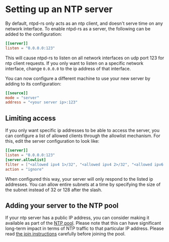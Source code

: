 # Setting up an NTP server

By default, ntpd-rs only acts as an ntp client, and doesn't serve time on any
network interface. To enable ntpd-rs as a server, the following can be added to
the configuration:
```toml
[[server]]
listen = "0.0.0.0:123"
```
This will cause ntpd-rs to listen on all network interfaces on udp port 123 for
ntp client requests. If you only want to listen on a specific network
interface, change `0.0.0.0` to the ip address of that interface.

You can now configure a different machine to use your new server by adding to
its configuration:
```toml
[[source]]
mode = "server"
address = "<your server ip>:123"
```

## Limiting access
If you only want specific ip addresses to be able to access the server, you can
configure a list of allowed clients through the allowlist mechanism. For this,
edit the server configuration to look like:
```toml
[[server]]
listen = "0.0.0.0:123"
[server.allowlist]
filter = ["<allowed ipv4 1>/32", "<allowed ipv4 2>/32", "<allowed ipv6 1>/128"]
action = "ignore"
```
When configured this way, your server will only respond to the listed ip
addresses. You can allow entire subnets at a time by specifying the size of the
subnet instead of 32 or 128 after the slash.

## Adding your server to the NTP pool

If your ntp server has a public IP address, you can consider making it
available as part of the [NTP pool](https://www.ntppool.org). Please note that
this can have significant long-term impact in terms of NTP traffic to that
particular IP address. Please read [the join instructions](https://www.ntppool.org/en/join.html)
carefully before joining the pool.

